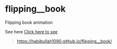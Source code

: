 # flipping__book
Flipping book animation

See here [Click here to see](https://habibullah1090.github.io/flipping__book/)

> https://habibullah1090.github.io/flipping__book/
